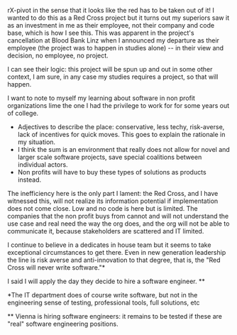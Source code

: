 rX-pivot in the sense that it looks like the red has to be taken out of it! I wanted to do this as a Red Cross project but it turns out my superiors saw it as an investment in me as their employee, not their company and code base, which is how I see this. This was apparent in the project's cancellation at Blood Bank Linz when I announced my departure as their employee (the project was to happen in studies alone) -- in their view and decision, no employee, no project.

I can see their logic: this project will be spun up and out in some other context, I am sure, in any case my studies requires a project, so that will happen.

I want to note to myself my learning about software in non profit organizations lime the one I had the privilege to work for for some years out of college.

- Adjectives to describe the place: conservative, less techy, risk-averse, lack of incentives for quick moves. This goes to explain the rationale in my situation.
- I think the sum is an environment that really does not allow for novel and larger scale software projects, save special coalitions between individual actors.
- Non profits will have to buy these types of solutions as products instead.

The inefficiency here is the only part I lament: the Red Cross, and I have witnessed this, will not realize its information potential if implementation does not come close. Low and no code is here but is limited. The companies that the non profit buys from cannot and will not understand the use case and real need the way the org does, and the org will not be able to communicate it, because stakeholders are scattered and IT limited.

I continue to believe in a dedicates in house team but it seems to take exceptional circumstances to get there. Even in new generation leadership the line is risk averse and anti-innovation to that degree, that is, the "Red Cross will never write software."*

I said I will apply the day they decide to hire a software engineer. **

*The IT department does of course write software, but not in the engineering sense of testing, professional tools, full solutions, etc

** Vienna is hiring software engineers: it remains to be tested if these are "real" software engineering positions.